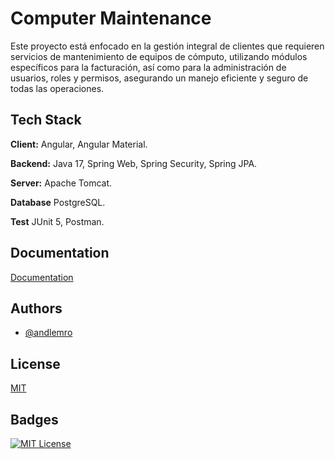 
# Computer Maintenance

Este proyecto está enfocado en la gestión integral de clientes que requieren servicios de mantenimiento de equipos de cómputo, utilizando módulos específicos para la facturación, así como para la administración de usuarios, roles y permisos, asegurando un manejo eficiente y seguro de todas las operaciones.
## Tech Stack

**Client:** Angular, Angular Material.

**Backend:** Java 17, Spring Web, Spring Security, Spring JPA.

**Server:** Apache Tomcat.

**Database** PostgreSQL.

**Test** JUnit 5, Postman.

## Documentation

[Documentation](https://github.com/andlemro/ComputerMaintenance/tree/feature/Documentation)


## Authors

- [@andlemro](https://github.com/andlemro)


## License

[MIT](https://github.com/andlemro/ComputerMaintenance/blob/main/LICENSE)


## Badges

[![MIT License](https://img.shields.io/badge/License-MIT-green.svg)](https://github.com/andlemro/ComputerMaintenance/blob/main/LICENSE)
